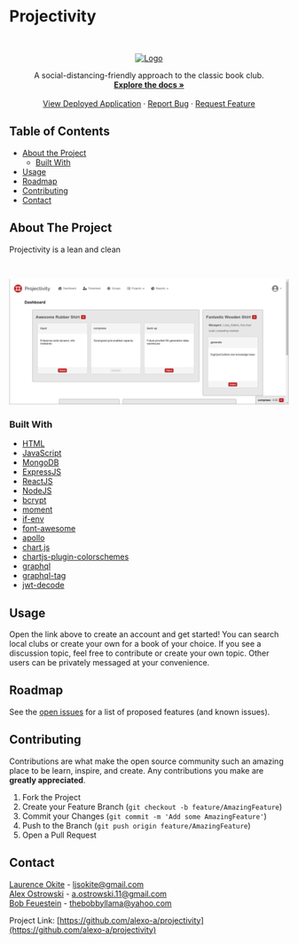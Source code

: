 <!--
*** Thanks for checking out this README Template. If you have a suggestion that would
*** make this better, please fork the repo and create a pull request or simply open
*** an issue with the tag "enhancement".
*** Thanks again! Now go create something AMAZING! :D
***
***
***
*** To avoid retyping too much info. Do a search and replace for the following:
*** github_username, repo, twitter_handle, email
-->





<!-- PROJECT SHIELDS -->
<!--
*** I'm using markdown "reference style" links for readability.
*** Reference links are enclosed in brackets [ ] instead of parentheses ( ).
*** See the bottom of this document for the declaration of the reference variables
*** for contributors-url, forks-url, etc. This is an optional, concise syntax you may use.
*** https://www.markdownguide.org/basic-syntax/#reference-style-links
-->
<!--
[![Contributors][contributors-shield]][contributors-url]
[![Forks][forks-shield]][forks-url]
[![Issues][issues-shield]][issues-url]-->




# Projectivity
<br />


<p align="center">
  <a href="https://github.com/alexo-a/projectivity">
    <img src="?raw=true" alt="Logo" width="200" height="125">
  </a>



  <p align="center">
    A social-distancing-friendly approach to the classic book club.
    <br />
    <a href="https://github.com/alexo-a/projectivity"><strong>Explore the docs »</strong></a>
    <br />
    <br />
    <a href="">View Deployed Application</a>
    ·
    <a href="https://github.com/alexo-a/projectivity/issues">Report Bug</a>
    ·
    <a href="https://github.com/alexo-a/projectivity/issues">Request Feature</a>
  </p>
</p>



<!-- TABLE OF CONTENTS -->
## Table of Contents

* [About the Project](#about-the-project)
  * [Built With](#built-with)
* [Usage](#usage)
* [Roadmap](#roadmap)
* [Contributing](#contributing)
* [Contact](#contact)



<!-- ABOUT THE PROJECT -->
## About The Project

Projectivity is a lean and clean 

<br>

![Project Screenshot](/Snapshot.png?raw=true)




### Built With

* [HTML](https://developer.mozilla.org/en-US/docs/Web/HTML)
* [JavaScript](https://developer.mozilla.org/en-US/docs/Web/JavaScript)
* [MongoDB](https://www.mongodb.com/)
* [ExpressJS](https://www.npmjs.com/package/express)
* [ReactJS](https://reactjs.org/)
* [NodeJS](https://nodejs.org/en/)
* [bcrypt](https://www.npmjs.com/package/bcrypt)
* [moment](https://momentjs.com/)
* [if-env](https://www.npmjs.com/package/if-env)
* [font-awesome](https://fontawesome.com/)
* [apollo](https://www.apollographql.com/)
* [chart.js]()
* [chartjs-plugin-colorschemes]()
* [graphql]()
* [graphql-tag]()
* [jwt-decode]()

<!-- USAGE EXAMPLES -->
## Usage

<!--Use this space to show useful examples of how a project can be used. Additional screenshots, code examples and demos work well in this space. You may also link to more resources.-->


Open the link above to create an account and get started! You can search local clubs or create your own for a book of your choice. If you see a discussion topic, feel free to contribute or create your own topic. Other users can be privately messaged at your convenience.

<!--_For more examples, please refer to the [Documentation](https://example.com)_-->



<!-- ROADMAP -->
## Roadmap

See the [open issues](https://github.com/alexo-a/projectivity/issues) for a list of proposed features (and known issues).



<!-- CONTRIBUTING -->
## Contributing

Contributions are what make the open source community such an amazing place to be learn, inspire, and create. Any contributions you make are **greatly appreciated**.

1. Fork the Project
2. Create your Feature Branch (`git checkout -b feature/AmazingFeature`)
3. Commit your Changes (`git commit -m 'Add some AmazingFeature'`)
4. Push to the Branch (`git push origin feature/AmazingFeature`)
5. Open a Pull Request



<!-- LICENSE 
## License

Distributed under the MIT License. See `LICENSE` for more information.-->



<!-- CONTACT -->
## Contact

[Laurence Okite](https://github.com/laurenceokite) - ljsokite@gmail.com
<br>
[Alex Ostrowski](https://github.com/alexo-a) - a.ostrowski.11@gmail.com
<br>
[Bob Feuestein](https://github.com/TheBobbyLlama) - thebobbyllama@yahoo.com

Project Link: [https://github.com/alexo-a/projectivity](https://github.com/alexo-a/projectivity)



<!-- ACKNOWLEDGEMENTS 
## Acknowledgements

* []()
* []()
* []()-->





<!-- MARKDOWN LINKS & IMAGES -->
<!-- https://www.markdownguide.org/basic-syntax/#reference-style-links -->
[contributors-shield]: https://img.shields.io/github/contributors/othneildrew/Best-README-Template.svg?style=flat-square
[contributors-url]: https://github.com/alexo-a/password-generator/graphs/contributors
[forks-shield]: https://img.shields.io/github/forks/othneildrew/Best-README-Template.svg?style=flat-square
[forks-url]: https://github.com/alexo-a/password-generator/network/members
[stars-shield]: https://img.shields.io/github/stars/othneildrew/Best-README-Template.svg?style=flat-square
[stars-url]: https://github.com/alexo-a/password-generator/stargazers
[issues-shield]: https://img.shields.io/github/issues/othneildrew/Best-README-Template.svg?style=flat-square
[issues-url]: https://github.com/alexo-a/password-generator/issues
[license-shield]: https://img.shields.io/github/license/othneildrew/Best-README-Template.svg?style=flat-square
<!--[license-url]: https://github.com/othneildrew/Best-README-Template/blob/master/LICENSE.txt-->
[linkedin-shield]: https://img.shields.io/badge/-LinkedIn-black.svg?style=flat-square&logo=linkedin&colorB=555
[linkedin-url]: https://linkedin.com/in/othneildrew
[product-screenshot]: images/screenshot.png
